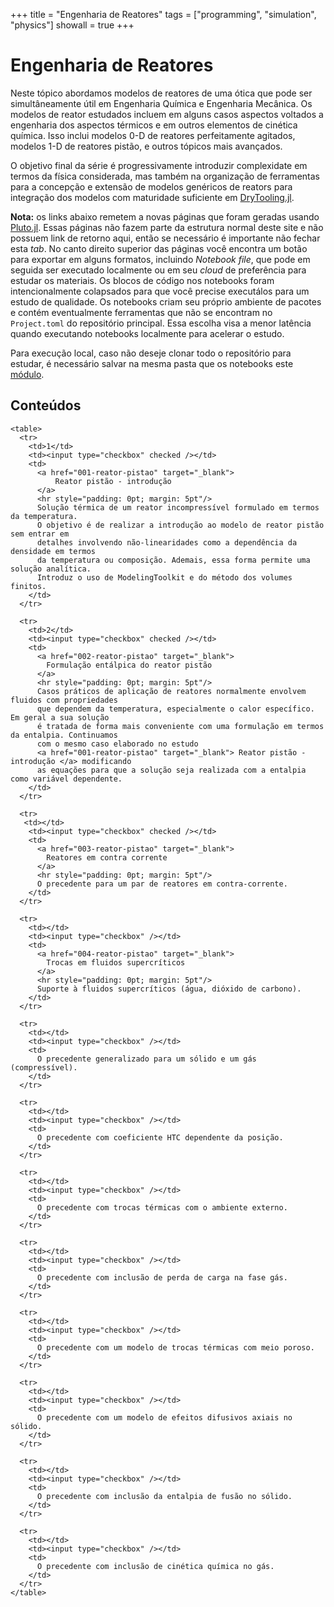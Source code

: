 +++
title   = "Engenharia de Reatores"
tags    = ["programming", "simulation", "physics"]
showall = true
+++

# Engenharia de Reatores

Neste tópico abordamos modelos de reatores de uma ótica que pode ser
simultâneamente útil em Engenharia Química e Engenharia Mecânica. Os modelos de
reator estudados incluem em alguns casos aspectos voltados a engenharia dos
aspectos térmicos e em outros elementos de cinética química. Isso inclui modelos
0-D de reatores perfeitamente agitados, modelos 1-D de reatores pistão, e outros
tópicos mais avançados.

O objetivo final da série é progressivamente introduzir complexidate em termos
da física considerada, mas também na organização de ferramentas para a concepção
e extensão de modelos genéricos de reators para integração dos modelos com
maturidade suficiente em
[DryTooling.jl](https://wallytutor.github.io/DryTooling.jl/dev/).

**Nota:** os links abaixo remetem a novas páginas que foram geradas usando
[Pluto.jl](https://plutojl.org/). Essas páginas não fazem parte da estrutura
normal deste site e não possuem link de retorno aqui, então se necessário é
importante não fechar esta *tab*. No canto direito superior das páginas você
encontra um botão para exportar em alguns formatos, incluindo *Notebook file*,
que pode em seguida ser executado localmente ou em seu *cloud* de preferência
para estudar os materiais. Os blocos de código nos notebooks foram
intencionalmente colapsados para que você precise executálos para um estudo de
qualidade. Os notebooks criam seu próprio ambiente de pacotes e contém
eventualmente ferramentas que não se encontram no `Project.toml` do repositório
principal. Essa escolha visa a menor latência quando executando notebooks
localmente para acelerar o estudo.

Para execução local, caso não deseje clonar todo o repositório para estudar,
é necessário salvar na mesma pasta que os notebooks este
[módulo](https://github.com/wallytutor/medium-articles/blob/main/src/content/engenharia-de-reatores/PlugFlowReactors.jl).

## Conteúdos

~~~
<table>
  <tr>
    <td>1</td>
    <td><input type="checkbox" checked /></td>
    <td>
      <a href="001-reator-pistao" target="_blank">
          Reator pistão - introdução
      </a>
      <hr style="padding: 0pt; margin: 5pt"/>
      Solução térmica de um reator incompressível formulado em termos da temperatura.
      O objetivo é de realizar a introdução ao modelo de reator pistão sem entrar em
      detalhes involvendo não-linearidades como a dependência da densidade em termos
      da temperatura ou composição. Ademais, essa forma permite uma solução analítica.
      Introduz o uso de ModelingToolkit e do método dos volumes finitos.
    </td>
  </tr>

  <tr>
    <td>2</td>
    <td><input type="checkbox" checked /></td>
    <td>
      <a href="002-reator-pistao" target="_blank">
        Formulação entálpica do reator pistão
      </a>
      <hr style="padding: 0pt; margin: 5pt"/>
      Casos práticos de aplicação de reatores normalmente envolvem fluidos com propriedades
      que dependem da temperatura, especialmente o calor específico. Em geral a sua solução
      é tratada de forma mais conveniente com uma formulação em termos da entalpia. Continuamos
      com o mesmo caso elaborado no estudo
      <a href="001-reator-pistao" target="_blank"> Reator pistão - introdução </a> modificando
      as equações para que a solução seja realizada com a entalpia como variável dependente.
    </td>
  </tr>

  <tr>
   <td></td>
    <td><input type="checkbox" checked /></td>
    <td>
      <a href="003-reator-pistao" target="_blank">
        Reatores em contra corrente
      </a>
      <hr style="padding: 0pt; margin: 5pt"/>
      O precedente para um par de reatores em contra-corrente.
    </td>
  </tr>

  <tr>
    <td></td>
    <td><input type="checkbox" /></td>
    <td>
      <a href="004-reator-pistao" target="_blank">
        Trocas em fluidos supercríticos
      </a>
      <hr style="padding: 0pt; margin: 5pt"/>
      Suporte à fluidos supercríticos (água, dióxido de carbono).
    </td>
  </tr>

  <tr>
    <td></td>
    <td><input type="checkbox" /></td>
    <td>
      O precedente generalizado para um sólido e um gás (compressível).
    </td>
  </tr>

  <tr>
    <td></td>
    <td><input type="checkbox" /></td>
    <td>
      O precedente com coeficiente HTC dependente da posição.
    </td>
  </tr>

  <tr>
    <td></td>
    <td><input type="checkbox" /></td>
    <td>
      O precedente com trocas térmicas com o ambiente externo.
    </td>
  </tr>

  <tr>
    <td></td>
    <td><input type="checkbox" /></td>
    <td>
      O precedente com inclusão de perda de carga na fase gás.
    </td>
  </tr>

  <tr>
    <td></td>
    <td><input type="checkbox" /></td>
    <td>
      O precedente com um modelo de trocas térmicas com meio poroso.
    </td>
  </tr>

  <tr>
    <td></td>
    <td><input type="checkbox" /></td>
    <td>
      O precedente com um modelo de efeitos difusivos axiais no sólido.
    </td>
  </tr>

  <tr>
    <td></td>
    <td><input type="checkbox" /></td>
    <td>
      O precedente com inclusão da entalpia de fusão no sólido.
    </td>
  </tr>

  <tr>
    <td></td>
    <td><input type="checkbox" /></td>
    <td>
      O precedente com inclusão de cinética química no gás.
    </td>
  </tr>
</table>
~~~
